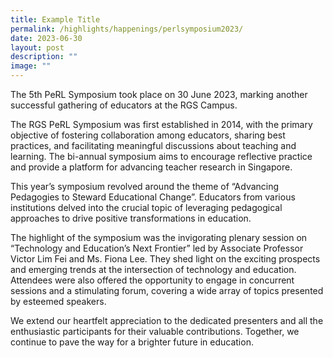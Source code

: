 ```yaml
---
title: Example Title
permalink: /highlights/happenings/perlsymposium2023/
date: 2023-06-30
layout: post
description: ""
image: ""
---
```

The 5th PeRL Symposium took place on 30 June 2023, marking another successful gathering of educators at the RGS Campus.

The RGS PeRL Symposium was first established in 2014, with the primary objective of fostering collaboration among educators, sharing best practices, and facilitating meaningful discussions about teaching and learning. The bi-annual symposium aims to encourage reflective practice and provide a platform for advancing teacher research in Singapore.

This year’s symposium revolved around the theme of “Advancing Pedagogies to Steward Educational Change”. Educators from various institutions delved into the crucial topic of leveraging pedagogical approaches to drive positive transformations in education.

The highlight of the symposium was the invigorating plenary session on “Technology and Education’s Next Frontier” led by Associate Professor Victor Lim Fei and Ms. Fiona Lee. They shed light on the exciting prospects and emerging trends at the intersection of technology and education. Attendees were also offered the opportunity to engage in concurrent sessions and a stimulating forum, covering a wide array of topics presented by esteemed speakers.

We extend our heartfelt appreciation to the dedicated presenters and all the enthusiastic participants for their valuable contributions. Together, we continue to pave the way for a brighter future in education.